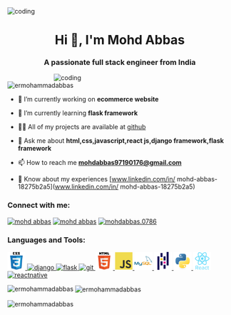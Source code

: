 <img src="https://t3.ftcdn.net/jpg/05/56/29/10/240_F_556291020_q2ieMiOCKYbtoLITrnt7qcSL1LJYyWrU.jpg" alt="coding" width="1000">


<h1 align="center">Hi 👋, I'm Mohd Abbas</h1>
<h3 align="center">A passionate full stack engineer from India</h3>
<img  align="right" src="https://user-images.githubusercontent.com/74038190/212749171-b84692a8-2b04-4e3b-93ca-ac14705da224.gif" alt="coding" width="400">

<p align="left"> <img src="https://komarev.com/ghpvc/?username=ermohammadabbas&label=Profile%20views&color=0e75b6&style=flat" alt="ermohammadabbas" /> </p>

- 🔭 I’m currently working on **ecommerce website**

- 🌱 I’m currently learning **flask framework**

- 👨‍💻 All of my projects are available at [github](github)

- 💬 Ask me about **html,css,javascript,react js,django framework,flask framework**

- 📫 How to reach me **mohdabbas97190176@gmail.com**

- 📄 Know about my experiences [www.linkedin.com/in/ mohd-abbas-18275b2a5](www.linkedin.com/in/ mohd-abbas-18275b2a5)

<h3 align="left">Connect with me:</h3>
<p align="left">
<a href="https://linkedin.com/in/mohd abbas" target="blank"><img align="center" src="https://raw.githubusercontent.com/rahuldkjain/github-profile-readme-generator/master/src/images/icons/Social/linked-in-alt.svg" alt="mohd abbas" height="30" width="40" /></a>
<a href="https://fb.com/mohd abbas" target="blank"><img align="center" src="https://raw.githubusercontent.com/rahuldkjain/github-profile-readme-generator/master/src/images/icons/Social/facebook.svg" alt="mohd abbas" height="30" width="40" /></a>
<a href="https://instagram.com/mohdabbas.0786" target="blank"><img align="center" src="https://raw.githubusercontent.com/rahuldkjain/github-profile-readme-generator/master/src/images/icons/Social/instagram.svg" alt="mohdabbas.0786" height="30" width="40" /></a>
</p>

<h3 align="left">Languages and Tools:</h3>
<p align="left"> <a href="https://www.w3schools.com/css/" target="_blank" rel="noreferrer"> <img src="https://raw.githubusercontent.com/devicons/devicon/master/icons/css3/css3-original-wordmark.svg" alt="css3" width="40" height="40"/> </a> <a href="https://www.djangoproject.com/" target="_blank" rel="noreferrer"> <img src="https://cdn.worldvectorlogo.com/logos/django.svg" alt="django" width="40" height="40"/> </a> <a href="https://flask.palletsprojects.com/" target="_blank" rel="noreferrer"> <img src="https://www.vectorlogo.zone/logos/pocoo_flask/pocoo_flask-icon.svg" alt="flask" width="40" height="40"/> </a> <a href="https://git-scm.com/" target="_blank" rel="noreferrer"> <img src="https://www.vectorlogo.zone/logos/git-scm/git-scm-icon.svg" alt="git" width="40" height="40"/> </a> <a href="https://www.w3.org/html/" target="_blank" rel="noreferrer"> <img src="https://raw.githubusercontent.com/devicons/devicon/master/icons/html5/html5-original-wordmark.svg" alt="html5" width="40" height="40"/> </a> <a href="https://developer.mozilla.org/en-US/docs/Web/JavaScript" target="_blank" rel="noreferrer"> <img src="https://raw.githubusercontent.com/devicons/devicon/master/icons/javascript/javascript-original.svg" alt="javascript" width="40" height="40"/> </a> <a href="https://www.mysql.com/" target="_blank" rel="noreferrer"> <img src="https://raw.githubusercontent.com/devicons/devicon/master/icons/mysql/mysql-original-wordmark.svg" alt="mysql" width="40" height="40"/> </a> <a href="https://pandas.pydata.org/" target="_blank" rel="noreferrer"> <img src="https://raw.githubusercontent.com/devicons/devicon/2ae2a900d2f041da66e950e4d48052658d850630/icons/pandas/pandas-original.svg" alt="pandas" width="40" height="40"/> </a> <a href="https://www.python.org" target="_blank" rel="noreferrer"> <img src="https://raw.githubusercontent.com/devicons/devicon/master/icons/python/python-original.svg" alt="python" width="40" height="40"/> </a> <a href="https://reactjs.org/" target="_blank" rel="noreferrer"> <img src="https://raw.githubusercontent.com/devicons/devicon/master/icons/react/react-original-wordmark.svg" alt="react" width="40" height="40"/> </a> <a href="https://reactnative.dev/" target="_blank" rel="noreferrer"> <img src="https://reactnative.dev/img/header_logo.svg" alt="reactnative" width="40" height="40"/> </a> </p>

<p><img align="left" src="https://github-readme-stats.vercel.app/api/top-langs?username=ermohammadabbas&show_icons=true&locale=en&layout=compact" alt="ermohammadabbas" /></p>

<p>&nbsp;<img align="center" src="https://github-readme-stats.vercel.app/api?username=ermohammadabbas&show_icons=true&locale=en" alt="ermohammadabbas" /></p>

<p><img align="center" src="https://github-readme-streak-stats.herokuapp.com/?user=ermohammadabbas&" alt="ermohammadabbas" /></p>
